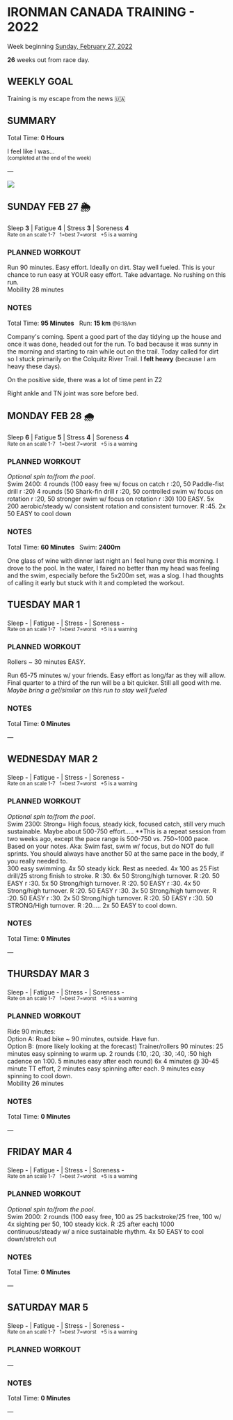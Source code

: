 # IRONMAN CANADA TRAINING - 2022
Week beginning [Sunday, February 27, 2022](javascript:flick('sun');)

**26** weeks out from race day.

## WEEKLY GOAL
Training is my escape from the news 🇺🇦 

## SUMMARY
Total Time: **0 Hours**

I feel like I was...
<br /><sup>(completed at the end of the week)</sup>

&mdash;

![](/assets/jpg/II-9x550.jpeg)

## SUNDAY FEB 27 🌦
Sleep **3** | Fatigue **4** | Stress **3** | Soreness **4**
<sup><br />Rate on an scale 1-7 &nbsp; 1=best 7=worst &nbsp; +5 is a warning</sup>

### PLANNED WORKOUT
Run 90 minutes. Easy effort. Ideally on dirt. Stay well fueled. This is your chance to run easy at YOUR easy effort. Take advantage. No rushing on this run.  
Mobility 28 minutes

### NOTES
Total Time: **95 Minutes** &nbsp; Run: **15 km** <small>@6:18/km</small>

Company's coming.  Spent a good part of the day tidying up the house and once it was done, headed out for the run.  To bad because it was sunny in the morning and starting to rain while out on the trail.  Today called for dirt so I stuck primarily on the Colquitz River Trail.  I **felt heavy** (because I am heavy these days).

On the positive side, there was a lot of time pent in Z2

Right ankle and TN joint was sore before bed.

<!---->
## MONDAY FEB 28 🌧
Sleep **6** | Fatigue **5** | Stress **4** | Soreness **4**
<sup><br />Rate on an scale 1-7 &nbsp; 1=best 7=worst &nbsp; +5 is a warning</sup>

### PLANNED WORKOUT
_Optional spin to/from the pool_.   
Swim 2400: 
4 rounds (100 easy free w/ focus on catch r :20, 50 Paddle-fist drill r :20) 
4 rounds (50 Shark-fin drill r :20, 50 controlled swim w/ focus on rotation r :20, 50 stronger swim w/ focus on rotation r :30) 
100 EASY. 
5x 200 aerobic/steady w/ consistent rotation and consistent turnover. R :45. 
2x 50 EASY to cool down

### NOTES
Total Time: **60 Minutes** &nbsp; Swim: **2400m**

One glass of wine with dinner last night an I feel hung over this morning.  I drove to the pool.  In the water, I faired no better than my head was feeling and the swim, especially before the 5x200m set, was a slog.  I had thoughts of calling it early but stuck with it and completed the workout.

<!---->
## TUESDAY MAR 1
Sleep **-** | Fatigue **-** | Stress **-** | Soreness **-**
<sup><br />Rate on an scale 1-7 &nbsp; 1=best 7=worst &nbsp; +5 is a warning</sup>

### PLANNED WORKOUT
Rollers ~ 30 minutes EASY.

Run 65-75 minutes w/ your friends. Easy effort as long/far as they will allow. Final quarter to a third of the run will be a bit quicker. Still all good with me.   _Maybe bring a gel/similar on this run to stay well fueled​_

### NOTES
Total Time: **0 Minutes**

&mdash;  

<!---->
## WEDNESDAY MAR 2
Sleep **-** | Fatigue **-** | Stress **-** | Soreness **-**
<sup><br />Rate on an scale 1-7 &nbsp; 1=best 7=worst &nbsp; +5 is a warning</sup>

### PLANNED WORKOUT
_Optional spin to/from the pool_.    
Swim 2300: Strong= High focus, steady kick, focused catch, still very much sustainable. Maybe about 500-750 effort.....
**This is a repeat session from two weeks ago, except the pace range is 500-750 vs. 750~1000 pace. Based on your notes. 
Aka: Swim fast, swim w/ focus, but do NOT do full sprints. You should always have another 50 at the same pace in the body, if you really needed to.   
300 easy swimming. 
4x 50 steady kick. Rest as needed.
4x 100 as 25 Fist drill/25 strong finish to stroke. R :30. 
6x 50 Strong/high turnover. R :20. 50 EASY r :30. 
5x 50 Strong/high turnover. R :20. 50 EASY r :30. 
4x 50 Strong/high turnover. R :20. 50 EASY r :30. 
3x 50 Strong/high turnover. R :20. 50 EASY r :30. 
2x 50 Strong/high turnover. R :20. 50 EASY r :30. 
50 STRONG/High turnover. R :20.....
2x 50 EASY to cool down. 
<!---->
### NOTES
Total Time: **0 Minutes**

&mdash;  

<!---->
## THURSDAY MAR 3
Sleep **-** | Fatigue **-** | Stress **-** | Soreness **-**
<sup><br />Rate on an scale 1-7 &nbsp; 1=best 7=worst &nbsp; +5 is a warning</sup>

### PLANNED WORKOUT
Ride 90 minutes:   
Option A: Road bike ~ 90 minutes, outside. Have fun.   
Option B: (more likely looking at the forecast) 
Trainer/rollers 90 minutes: 
25 minutes easy spinning to warm up. 
2 rounds (:10, :20, :30, :40, :50 high cadence on 1:00. 5 minutes easy after each round) 
6x 4 minutes @ 30-45 minute TT effort, 2 minutes easy spinning after each. 
9 minutes easy spinning to cool down.   
Mobility 26 minutes

### NOTES
Total Time: **0 Minutes**

&mdash;  

<!---->
## FRIDAY MAR 4
Sleep **-** | Fatigue **-** | Stress **-** | Soreness **-**
<sup><br />Rate on an scale 1-7 &nbsp; 1=best 7=worst &nbsp; +5 is a warning</sup>

### PLANNED WORKOUT
_Optional spin to/from the pool_.   
Swim 2000: 
2 rounds (100 easy free, 100 as 25 backstroke/25 free, 100 w/ 4x sighting per 50, 100 steady kick. R :25 after each)
1000 continuous/steady w/ a nice sustainable rhythm. 
4x 50 EASY to cool down/stretch out

### NOTES
Total Time: **0 Minutes**

&mdash;  

<!---->
## SATURDAY MAR 5
Sleep **-** | Fatigue **-** | Stress **-** | Soreness **-**
<sup><br />Rate on an scale 1-7 &nbsp; 1=best 7=worst &nbsp; +5 is a warning</sup>

### PLANNED WORKOUT
&mdash;  

### NOTES
Total Time: **0 Minutes**

&mdash;  
